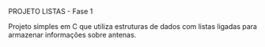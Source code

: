 PROJETO LISTAS - Fase 1

Projeto simples em C que utiliza estruturas de dados com listas ligadas para armazenar informações sobre antenas.
